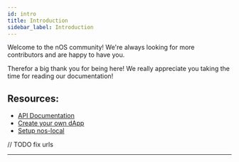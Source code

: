 ```yaml
---
id: intro
title: Introduction
sidebar_label: Introduction
---
```


Welcome to the nOS community! We're always looking for more contributors and are happy to have you.

Therefor a big thank you for being here! We really appreciate you taking the time for reading our documentation!

## Resources:

- [API Documentation](./api.md)
- [Create your own dApp](./create-your-own-dapp.md)
- [Setup nos-local](./nos-local.md)


// TODO fix urls

---